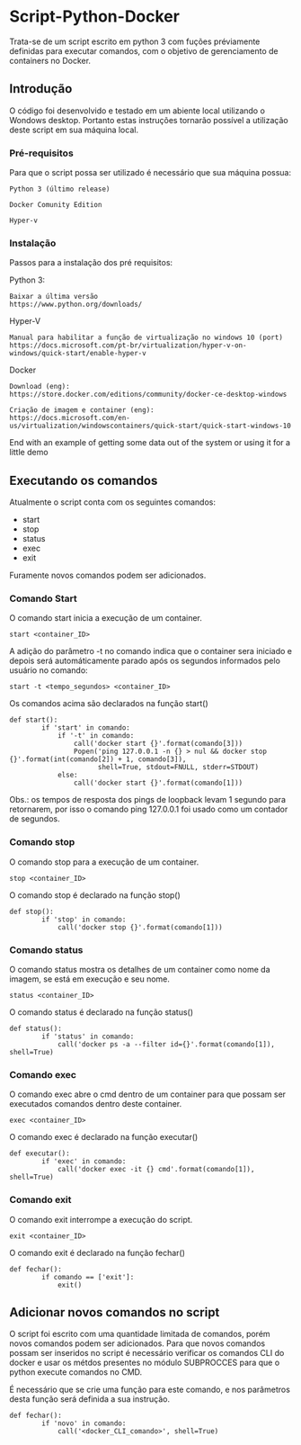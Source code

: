 # Script-Python-Docker

Trata-se de um script escrito em python 3 com fuções préviamente definidas para executar comandos, com o objetivo de gerenciamento de containers no Docker.

## Introdução

O código foi desenvolvido e testado em um abiente local utilizando o Wondows desktop. Portanto estas instruções tornarão possível a utilização deste script em sua máquina local.

### Pré-requisitos

Para que o script possa ser utilizado é necessário que sua máquina possua:

```
Python 3 (último release)
```
```
Docker Comunity Edition
```
```
Hyper-v
```

### Instalação

Passos para a instalação dos pré requisitos:

Python 3:

```
Baixar a última versão
https://www.python.org/downloads/
```

Hyper-V
```
Manual para habilitar a função de virtualização no windows 10 (port)
https://docs.microsoft.com/pt-br/virtualization/hyper-v-on-windows/quick-start/enable-hyper-v
```

Docker

```
Download (eng):
https://store.docker.com/editions/community/docker-ce-desktop-windows
```
```
Criação de imagem e container (eng):
https://docs.microsoft.com/en-us/virtualization/windowscontainers/quick-start/quick-start-windows-10
```

End with an example of getting some data out of the system or using it for a little demo

## Executando os comandos

Atualmente o script conta com os seguintes comandos: 
* start
* stop
* status
* exec
* exit

Furamente novos comandos podem ser adicionados.

### Comando Start

O comando start inicia a execução de um container.

```
start <container_ID>
```
A adição do parâmetro -t no comando indica que o container sera iniciado e depois será automáticamente parado após os segundos informados pelo usuário no comando:

```
start -t <tempo_segundos> <container_ID>
```

Os comandos acima são declarados na função start()
```
def start():
        if 'start' in comando:
            if '-t' in comando:
                call('docker start {}'.format(comando[3]))
                Popen('ping 127.0.0.1 -n {} > nul && docker stop {}'.format(int(comando[2]) + 1, comando[3]),
                      shell=True, stdout=FNULL, stderr=STDOUT)
            else:
                call('docker start {}'.format(comando[1]))
```
Obs.: os tempos de resposta dos pings de loopback levam 1 segundo para retornarem, por isso o comando ping 127.0.0.1 foi usado como um contador de segundos.

### Comando stop

O comando stop para a execução de um container.

```
stop <container_ID>
```

O comando stop é declarado na função stop()
```
def stop():
        if 'stop' in comando:
            call('docker stop {}'.format(comando[1]))
```
### Comando status

O comando status mostra os detalhes de um container como nome da imagem, se está em execução e seu nome.

```
status <container_ID>
```

O comando status é declarado na função status()
```
def status():
        if 'status' in comando:
            call('docker ps -a --filter id={}'.format(comando[1]), shell=True)
```
 
 ### Comando exec

O comando exec abre o cmd dentro de um container para que possam ser executados comandos dentro deste container.

```
exec <container_ID>
```

O comando exec é declarado na função executar()
```
def executar():
        if 'exec' in comando:
            call('docker exec -it {} cmd'.format(comando[1]), shell=True)
```            
 ### Comando exit

O comando exit interrompe a execução do script.

```
exit <container_ID>
```

O comando exit é declarado na função fechar()
```
def fechar():
        if comando == ['exit']:
            exit()
```

## Adicionar novos comandos no script

O script foi escrito com uma quantidade limitada de comandos, porém novos comandos podem ser adicionados. Para que novos comandos possam ser inseridos no script é necessário verificar os comandos CLI do docker e usar os métdos presentes no módulo SUBPROCCES para que o python execute comandos no CMD.

É necessário que se crie uma função para este comando, e nos parâmetros desta função será definida a sua instrução.
```
def fechar():
        if 'novo' in comando:
            call('<docker_CLI_comando>', shell=True)
```
